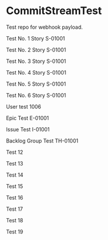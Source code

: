 # CommitStreamTest
Test repo for webhook payload.

Test No. 1 Story S-01001

Test No. 2 Story S-01001

Test No. 3 Story S-01001

Test No. 4 Story S-01001

Test No. 5 Story S-01001

Test No. 6 Story S-01001

User test 1006

Epic Test E-01001

Issue Test  I-01001

Backlog Group Test TH-01001

Test 12

Test 13

Test 14 

Test 15

Test 16

Test 17 

Test 18

Test 19 
